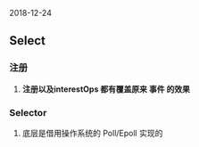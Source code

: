 2018-12-24

## Select

### 注册
1. **注册以及interestOps 都有覆盖原来 事件 的效果**

### Selector
1. 底层是借用操作系统的 Poll/Epoll 实现的
